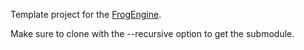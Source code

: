Template project for the [FrogEngine](https://github.com/patrycioss/FrogEngine).

Make sure to clone with the --recursive option to get the submodule.
